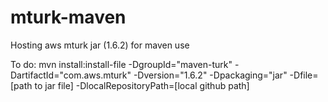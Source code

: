 # mturk-maven
Hosting aws mturk jar (1.6.2) for maven use

To do: 
mvn install:install-file -DgroupId="maven-turk" -DartifactId="com.aws.mturk" -Dversion="1.6.2" -Dpackaging="jar" -Dfile=[path to jar file] -DlocalRepositoryPath=[local github path]
